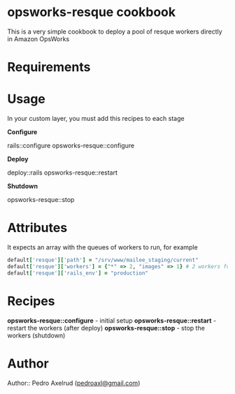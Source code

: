# opsworks-resque cookbook

This is a very simple cookbook to deploy a pool of resque workers directly in Amazon OpsWorks

# Requirements

# Usage

In your custom layer, you must add this recipes to each stage

**Configure**

rails::configure
opsworks-resque::configure

**Deploy**

deploy::rails
opsworks-resque::restart

**Shutdown**

opsworks-resque::stop

# Attributes

It expects an array with the queues of workers to run, for example
```ruby
default['resque']['path'] = "/srv/www/mailee_staging/current"
default['resque']['workers'] = {"*" => 2, "images" => 1} # 2 workers for queue * and 1 worker for queue images
default['resque']['rails_env'] = "production"

```

# Recipes

**opsworks-resque::configure** - initial setup
**opsworks-resque::restart** - restart the workers (after deploy)
**opsworks-resque::stop** - stop the workers (shutdown)

# Author

Author:: Pedro Axelrud (<pedroaxl@gmail.com>)
